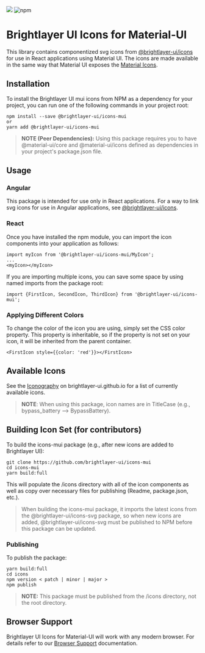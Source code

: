 
[![](https://img.shields.io/circleci/project/github/brightlayer-ui/icons/mui/master.svg?style=flat)](https://circleci.com/gh/brightlayer-ui/icons/tree/master)
![npm](https://img.shields.io/npm/v/@brightlayer-ui/icons-mui?label=%40brightlayer-ui/icons-mui)

# Brightlayer UI Icons for Material-UI

This library contains componentized svg icons from [@brightlayer-ui/icons](https://github.com/brightlayer-ui/icons) for use in React applications using Material UI. The icons are made available in the same way that Material UI exposes the [Material Icons](https://material-ui.com/style/icons/#svg-material-icons).

## Installation

To install the Brightlayer UI mui icons from NPM as a dependency for your project, you can run one of the following commands in your project root:

```
npm install --save @brightlayer-ui/icons-mui
or
yarn add @brightlayer-ui/icons-mui
```

> **NOTE (Peer Dependencies):** Using this package requires you to have @material-ui/core and @material-ui/icons defined as dependencies in your project's package.json file.

## Usage

### Angular

This package is intended for use only in React applications. For a way to link svg icons for use in Angular applications, see [@brightlayer-ui/icons](https://github.com/brightlayer-ui/icons).

### React

Once you have installed the npm module, you can import the icon components into your application as follows:

```
import myIcon from '@brightlayer-ui/icons-mui/MyIcon';
...
<myIcon></myIcon>
```

If you are importing multiple icons, you can save some space by using named imports from the package root:

```
import {FirstIcon, SecondIcon, ThirdIcon} from '@brightlayer-ui/icons-mui';
```

### Applying Different Colors

To change the color of the icon you are using, simply set the CSS color property. This property is inheritable, so if the property is not set on your icon, it will be inherited from the parent container.

```
<FirstIcon style={{color: 'red'}}></FirstIcon>
```

## Available Icons

See the [Iconography](https://brightlayer-ui.github.io/style/iconography) on brightlayer-ui.github.io for a list of currently available icons.

> **NOTE**: When using this package, icon names are in TitleCase (e.g., bypass_battery --> BypassBattery).

## Building Icon Set (for contributors)

To build the icons-mui package (e.g., after new icons are added to Brightlayer UI):

```
git clone https://github.com/brightlayer-ui/icons-mui
cd icons-mui
yarn build:full
```

This will populate the /icons directory with all of the icon components as well as copy over necessary files for publishing (Readme, package.json, etc.).

> When building the icons-mui package, it imports the latest icons from the @brightlayer-ui/icons-svg package, so when new icons are added, @brightlayer-ui/icons-svg must be published to NPM before this package can be updated.

### Publishing

To publish the package:

```
yarn build:full
cd icons
npm version < patch | minor | major >
npm publish
```

> **NOTE:** This package must be published from the /icons directory, not the root directory.

## Browser Support

Brightlayer UI Icons for Material-UI will work with any modern browser. For details refer to our [Browser Support](https://brightlayer-ui.github.io/development/frameworks-web/react#browser-support) documentation.
